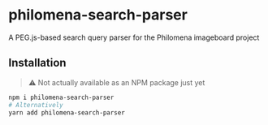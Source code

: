 # philomena-search-parser

A PEG.js-based search query parser for the Philomena imageboard project

## Installation

> ⚠ Not actually available as an NPM package just yet

```bash
npm i philomena-search-parser
# Alternatively
yarn add philomena-search-parser
```

